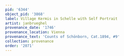 ```yaml
---
pid: '6344'
object_pid: '3868'
label: Village Kermis in Schelle with Self Portrait
artist: janbrueghel
provenance_date: '1746'
provenance_location: Vienna
provenance_text: 'Counts of Schönborn, Cat.1894, #9'
collection: provenance
order: '2071'
---
```

